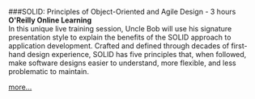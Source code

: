 ###SOLID: Principles of Object-Oriented and Agile Design - 3 hours
**O'Reilly Online Learning**
<br>In this unique live training session, Uncle Bob will use his 
signature presentation style to explain the benefits of the SOLID 
approach to application development. Crafted and defined through 
decades of first-hand design experience, SOLID has five principles 
that, when followed, make software designs easier to understand, more 
flexible, and less problematic to maintain.

[more...](https://www.oreilly.com/live-training/courses/solid-principles-of-object-oriented-and-agile-design/0636920447016/)
